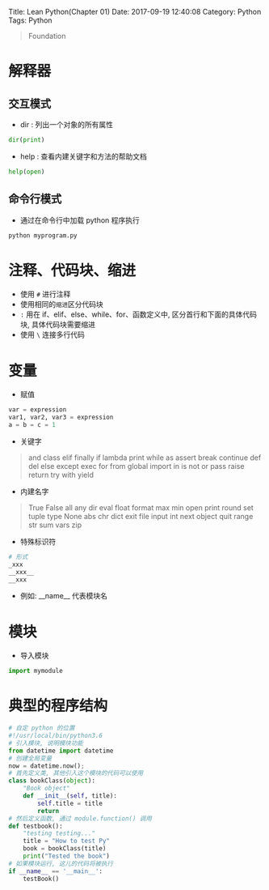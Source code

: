 Title: Lean Python(Chapter 01)
Date: 2017-09-19 12:40:08
Category: Python
Tags: Python

> Foundation

解释器
=====

## 交互模式

* dir : 列出一个对象的所有属性

```python
dir(print)
```

<!--more-->

* help : 查看内建关键字和方法的帮助文档

```python
help(open)
```

## 命令行模式

* 通过在命令行中加载 python 程序执行

```python
python myprogram.py
```

注释、代码块、缩进
===============

* 使用 `#` 进行注释
* 使用相同的`缩进`区分代码块
* `:` 用在 if、elif、else、while、for、函数定义中, 区分首行和下面的具体代码块, 具体代码块需要缩进
* 使用 `\` 连接多行代码

变量
====

* 赋值

```python
var = expression
var1, var2, var3 = expression
a = b = c = 1
```

* 关键字

> and class elif finally if lambda print while as assert break continue def del else except exec for from global import in is not or pass raise return try with yield

* 内建名字

> True False all any dir eval float format max min open print round set tuple type None abs chr dict exit file input int next object quit range str sum vars zip

* 特殊标识符

```python
# 形式
_xxx
__xxx__
__xxx
```

* 例如: \_\_name\_\_ 代表模块名

模块
===

* 导入模块

```python
import mymodule
```

典型的程序结构
===========

```python
# 自定 python 的位置
#!/usr/local/bin/python3.6
# 引入模块, 说明模块功能
from datetime import datetime
# 创建全局变量
now = datetime.now();
# 首先定义类, 其他引入这个模块的代码可以使用
class bookClass(object):
    "Book object"
    def __init__(self, title):
        self.title = title
        return
# 然后定义函数, 通过 module.function() 调用
def testbook():
    "testing testing..."
    title = "How to test Py"
    book = bookClass(title)
    print("Tested the book")
# 如果模块运行, 这儿的代码将被执行
if __name__ == '__main__':
    testBook()
```



